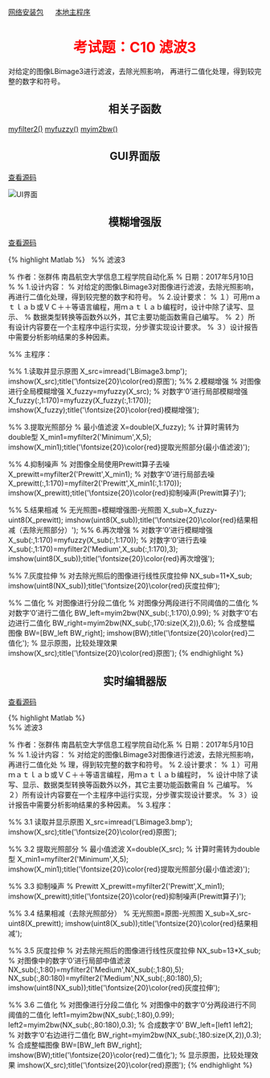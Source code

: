 <style>
   h1{color:#ff0000;text-align: center;}
   h2{text-align: center;}
   html body { margin:5%;｝
</style>
<div>
<a href="https://zhangqunwei.github.io/ImageProcessC10/install/InstallerWeb.zip" title="PC机中需要预先安装Matlab" class="btn btn-github"><span class="icon"></span>网络安装包</a>&nbsp;&nbsp;&nbsp;&nbsp;&nbsp;
               <a href="https://zhangqunwei.github.io/ImageProcessC10/main/main.zip" title="PC机中需要预先安装Matlab" class="btn btn-github"><span class="icon"></span>本地主程序</a>
</div >


# 考试题：C10 滤波3
   对给定的图像LBimage3进行滤波，去除光照影响， 再进行二值化处理，得到较完整的数字和符号。

## 相关子函数
   [myfilter2()](https://zhangqunwei.github.io/ImageProcessC10/html/function/myfilter2.html)
   [myfuzzy()](https://zhangqunwei.github.io/ImageProcessC10/html/function/myfuzzy.html)
   [myim2bw()](https://zhangqunwei.github.io/ImageProcessC10/html/function/myim2bw.html)
   
## GUI界面版 
 [查看源码](https://zhangqunwei.github.io/ImageProcessC10/html/GUI/KaoShiTi.html)
  
  ![UI界面](https://zhangqunwei.github.io/ImageProcessC10/html/GUI/main.bmp)

## 模糊增强版 
 [查看源码](https://zhangqunwei.github.io/ImageProcessC10/html/Fuzzy/main.html)
 

{% highlight Matlab %}  
 %%                       滤波3
 
 % 作者：张群伟	南昌航空大学信息工程学院自动化系
 % 日期：2017年5月10日
 %
 % 1.设计内容：
 %         对给定的图像LBimage3对图像进行滤波，去除光照影响，再进行二值化处理，得到较完整的数字和符号。
 % 2.设计要求：
 %         １）可用ｍａｔｌａｂ或ＶＣ＋＋等语言编程，用ｍａｔｌａｂ编程时，设计中除了读写、显示、
 % 数据类型转换等函数外以外，其它主要功能函数需自己编写。
 %         ２）所有设计内容要在一个主程序中运行实现，分步骤实现设计要求。
 %         ３）设计报告中需要分析影响结果的多种因素。
 
 %% 主程序：
 
 %% 1.读取并显示原图
   X_src=imread('LBimage3.bmp');
   imshow(X_src);title('\fontsize{20}\color{red}原图');
 %% 2.模糊增强
 % 对图像进行全局模糊增强
   X_fuzzy=myfuzzy(X_src);
 % 对数字‘0’进行局部模糊增强
   X_fuzzy(:,1:170)=myfuzzy(X_fuzzy(:,1:170));
   imshow(X_fuzzy);title('\fontsize{20}\color{red}模糊增强');
 
 %% 3.提取光照部分
 % 最小值滤波
   X=double(X_fuzzy);     % 计算时需转为double型
   X_min1=myfilter2('Minimum',X,5);        
   imshow(X_min1);title('\fontsize{20}\color{red}提取光照部分(最小值滤波)');
 
 %% 4.抑制噪声
 % 对图像全局使用Prewitt算子去噪
   X_prewitt=myfilter2('Prewitt',X_min1);
 % 对数字‘0’进行局部去噪
   X_prewitt(:,1:170)=myfilter2('Prewitt',X_min1(:,1:170));
   imshow(X_prewitt);title('\fontsize{20}\color{red}抑制噪声(Prewitt算子)');
 
 
 %% 5.结果相减
 % 无光照图=模糊增强图-光照图
   X_sub=X_fuzzy-uint8(X_prewitt);
   imshow(uint8(X_sub));title('\fontsize{20}\color{red}结果相减（去除光照部分）');
 %% 6.再次增强
 % 对数字‘0’进行模糊增强
   X_sub(:,1:170)=myfuzzy(X_sub(:,1:170));
 % 对数字‘0’进行去噪
   X_sub(:,1:170)=myfilter2('Medium',X_sub(:,1:170),3);
   imshow(uint8(X_sub));title('\fontsize{20}\color{red}再次增强');
 
 %% 7.灰度拉伸
 % 对去除光照后的图像进行线性灰度拉伸
   NX_sub=11*X_sub;
   imshow(uint8(NX_sub));title('\fontsize{20}\color{red}灰度拉伸');
 
 %% 二值化
 % 对图像进行分段二值化
 % 对图像分两段进行不同阈值的二值化
 % 对数字‘0’进行二值化
   BW_left=myim2bw(NX_sub(:,1:170),0.99);
 % 对数字‘0’右边进行二值化
   BW_right=myim2bw(NX_sub(:,170:size(X,2)),0.6);
 % 合成整幅图像
   BW=[BW_left BW_right];
   imshow(BW);title('\fontsize{20}\color{red}二值化');
 % 显示原图，比较处理效果
   imshow(X_src);title('\fontsize{20}\color{red}原图');
{% endhighlight %}  
 
## 实时编辑器版 
 [查看源码](https://zhangqunwei.github.io/ImageProcessC10/html/RealTime/main.html)

{% highlight Matlab %}  
 %%                        滤波3
 
 % 作者：张群伟	南昌航空大学信息工程学院自动化系
 % 日期：2017年5月10日
 %
 % 1.设计内容：
 %         对给定的图像LBimage3对图像进行滤波，去除光照影响，再进行二值化处
 %      理，得到较完整的数字和符号。
 % 2.设计要求：
 %         １）可用ｍａｔｌａｂ或ＶＣ＋＋等语言编程，用ｍａｔｌａｂ编程时，
 %      设计中除了读写、显示、数据类型转换等函数外以外，其它主要功能函数需自
 %      己编写。
 %         ２）所有设计内容要在一个主程序中运行实现，分步骤实现设计要求。
 %         ３）设计报告中需要分析影响结果的多种因素。
 % 3.程序：
 
 %% 3.1 读取并显示原图
   X_src=imread('LBimage3.bmp');
   imshow(X_src);title('\fontsize{20}\color{red}原图');
 
 %% 3.2 提取光照部分
 % 最小值滤波
   X=double(X_src);     % 计算时需转为double型
   X_min1=myfilter2('Minimum',X,5);        
   imshow(X_min1);title('\fontsize{20}\color{red}提取光照部分(最小值滤波)');
 
 %% 3.3 抑制噪声
 % Prewitt
   X_prewitt=myfilter2('Prewitt',X_min1);
   imshow(X_prewitt);title('\fontsize{20}\color{red}抑制噪声(Prewitt算子)');
 
 
 %% 3.4 结果相减（去除光照部分）
 % 无光照图=原图-光照图
   X_sub=X_src-uint8(X_prewitt);
   imshow(uint8(X_sub));title('\fontsize{20}\color{red}结果相减');
 
 %% 3.5 灰度拉伸
 % 对去除光照后的图像进行线性灰度拉伸
   NX_sub=13*X_sub;
 % 对图像中的数字‘0’进行局部中值滤波
   NX_sub(:,1:80)=myfilter2('Medium',NX_sub(:,1:80),5);
   NX_sub(:,80:180)=myfilter2('Medium',NX_sub(:,80:180),5);
   imshow(uint8(NX_sub));title('\fontsize{20}\color{red}灰度拉伸');
 
 %% 3.6 二值化
 % 对图像进行分段二值化
 % 对图像中的数字‘0’分两段进行不同阈值的二值化
   left1=myim2bw(NX_sub(:,1:80),0.99);
   left2=myim2bw(NX_sub(:,80:180),0.3);
 % 合成数字‘0’
   BW_left=[left1 left2];
 % 对数字‘0’右边进行二值化
   BW_right=myim2bw(NX_sub(:,180:size(X,2)),0.3);
 % 合成整幅图像
   BW=[BW_left BW_right];
   imshow(BW);title('\fontsize{20}\color{red}二值化');
 % 显示原图，比较处理效果
   imshow(X_src);title('\fontsize{20}\color{red}原图');
{% endhighlight %}  

